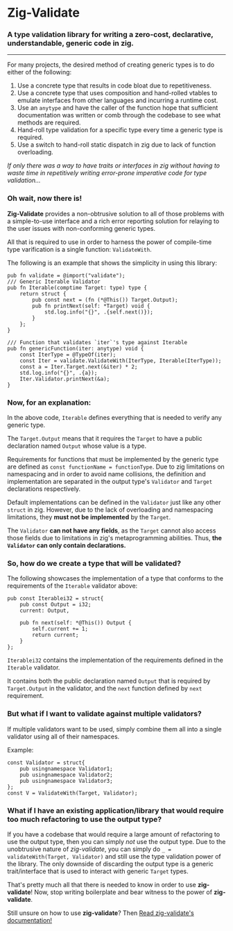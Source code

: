 # Zig-Validate

### A type validation library for writing a zero-cost, declarative, understandable, generic code in zig.

---

For many projects, the desired method of creating generic types is to do either of the following:

1. Use a concrete type that results in code bloat due to repetitiveness.
2. Use a concrete type that uses composition and hand-rolled vtables to emulate interfaces from other languages and incurring a runtime cost.
3. Use an `anytype` and have the caller of the function hope that sufficient documentation was written or comb through the codebase to see what methods are required.
4. Hand-roll type validation for a specific type every time a generic type is required.
5. Use a switch to hand-roll static dispatch in zig due to lack of function overloading.

*If only there was a way to have traits or interfaces in zig without having to waste time in repetitively writing error-prone imperative code for type validation...*

### Oh wait, __now there is!__

__Zig-Validate__ provides a non-obtrusive solution to all of those problems with a simple-to-use interface and a rich error reporting solution for relaying to the user issues with non-conforming generic types.

All that is required to use in order to harness the power of compile-time type varification is a single function: `ValidateWith`.

The following is an example that shows the simplicity in using this library:

```zig
pub fn validate = @import("validate");
/// Generic Iterable Validator
pub fn Iterable(comptime Target: type) type {
    return struct {
        pub const next = (fn (*@This()) Target.Output);
        pub fn printNext(self: *Target) void {
            std.log.info("{}", .{self.next()});
        }
    };
}

/// Function that validates `iter`'s type against Iterable
pub fn genericFunction(iter: anytype) void {
    const IterType = @TypeOf(iter);
    const Iter = validate.ValidateWith(IterType, Iterable(IterType));
    const a = Iter.Target.next(&iter) * 2;
    std.log.info("{}", .{a});
    Iter.Validator.printNext(&a);
}
```
### Now, for an explanation:
In the above code, `Iterable` defines everything that is needed to verify any generic type. 

The `Target.Output` means that it requires the `Target` to have a public declaration named `Output` whose value is a type.

Requirements for functions that must be implemented by the generic type are defined as `const functionName = functionType`. Due to zig limitations on namespacing and in order to avoid name collisions, the definition and implementation are separated in the output type's `Validator` and `Target` declarations respectively.

Default implementations can be defined in the  `Validator` just like any other `struct` in zig. However, due to the lack of overloading and namespacing limitations, they **must not be implemented** by the `Target`.

The `Validator` **can not have any fields**, as the `Target` cannot also access those fields due to limitations in zig's metaprogramming abilities. Thus, **the `Validator` can only contain declarations.**

### So, how do we create a type that will be validated?

The following showcases the implementation of a type that conforms to the requirements of the `Iterable` validator above:

```zig
pub const Iterablei32 = struct{
    pub const Output = i32;
    current: Output,

    pub fn next(self: *@This()) Output {
        self.current += 1;
        return current;
    }
};
```
`Iterablei32` contains the implementation of the requirements defined in the `Iterable` validator.

It contains both the public declaration named `Output` that is required by `Target.Output` in the validator, and the `next` function defined by `next` requirement.

### But what if I want to validate against multiple validators?

If multiple validators want to be used, simply combine them all into a single validator using all of their namespaces.

Example:
```zig
const Validator = struct{
    pub usingnamespace Validator1;
    pub usingnamespace Validator2;
    pub usingnamespace Validator3;
};
const V = ValidateWith(Target, Validator);
```

### What if I have an existing application/library that would require too much refactoring to use the output type?

If you have a codebase that would require a large amount of refactoring to use the output type, then you can simply _not_ use the output type. Due to the unobtrusive nature of *zig-validate*, you can simply do `_ = validateWith(Target, Validator)` and still use the type validation power of the library. The only downside of discarding the output type is a generic trait/interface that is used to interact with generic `Target` types.

That's pretty much all that there is needed to know in order to use **zig-validate**! Now, stop writing boilerplate and bear witness to the power of **zig-validate**.

Still unsure on how to use **zig-validate**? Then [Read zig-validate's documentation!](https://mov-rax.github.io/zig-validate/)